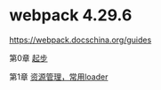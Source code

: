 # webpack 4.29.6

<https://webpack.docschina.org/guides>

第0章 [起步](https://github.com/melunar/webpack__4.29.6/blob/master/00__getting_started/note.md)

第1章 [资源管理，常用loader](https://github.com/melunar/webpack__4.29.6/blob/master/01__asset_management/note.md)